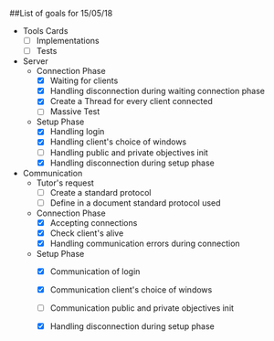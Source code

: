 ##List of goals for 15/05/18

- Tools Cards
    - [ ] Implementations
    - [ ] Tests

- Server 
    -   Connection Phase
        - [X]   Waiting for clients 
        - [X]   Handling disconnection during waiting connection phase
        - [X]   Create a Thread for every client connected
		- [ ]	Massive Test
    -   Setup Phase
        - [X]   Handling login
        - [X]   Handling client's choice of windows
        - [ ]   Handling public and private objectives init
        - [X]   Handling disconnection during setup phase
		
-   Communication
    - Tutor's request
        - [ ]    Create a standard protocol
        - [ ]    Define in a document standard protocol used
    - Connection Phase
        - [X]   Accepting connections
        - [X]   Check client's alive
        - [X]   Handling communication errors during connection
    - Setup Phase
        - [X]   Communication of login
        - [X]   Communication client's choice of windows
        - [ ]   Communication public and private objectives init
        - [X]   Handling disconnection during setup phase 
        
        
    